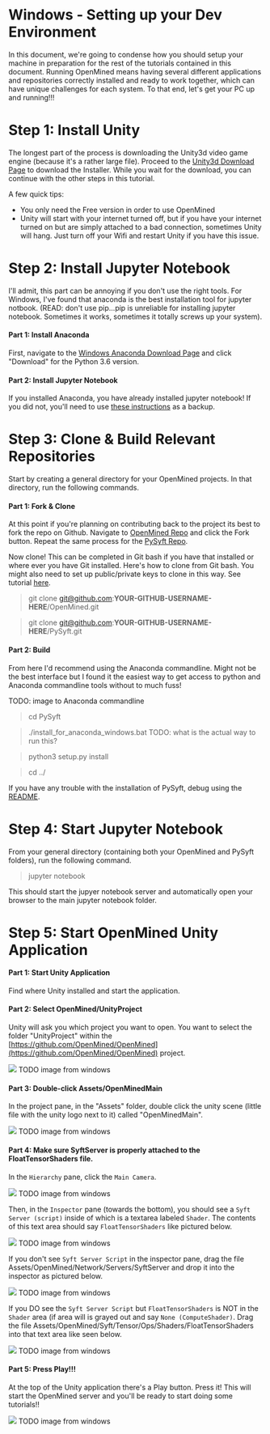 # Windows - Setting up your Dev Environment

In this document, we're going to condense how you should setup your machine in preparation for the rest of the tutorials contained in this document. Running OpenMined means having several different applications and repositories correctly installed and ready to work together, which can have unique challenges for each system. To that end, let's get your PC up and running!!!

# Step 1: Install Unity

The longest part of the process is downloading the Unity3d video game engine (because it's a rather large file). Proceed to the [Unity3d Download Page](https://store.unity.com/download?ref=personal) to download the Installer. While you wait for the download, you can continue with the other steps in this tutorial.

A few quick tips:

* You only need the Free version in order to use OpenMined
* Unity will start with your internet turned off, but if you have your internet turned on but are simply attached to a bad connection, sometimes Unity will hang. Just turn off your Wifi and restart Unity if you have this issue.

# Step 2: Install Jupyter Notebook

I'll admit, this part can be annoying if you don't use the right tools. For Windows, I've found that anaconda is the best installation tool for jupyter notbook. (READ: don't use pip...pip is unreliable for installing jupyter notebook. Sometimes it works, sometimes it totally screws up your system). 

#### Part 1: Install Anaconda
First, navigate to the [Windows Anaconda Download Page](https://www.anaconda.com/download/#windows) and click "Download" for the Python 3.6 version.

#### Part 2: Install Jupyter Notebook

If you installed Anaconda, you have already installed jupyter notebook! If you did not, you'll need to use [these instructions](http://jupyter.readthedocs.io/en/latest/install.html) as a backup.

# Step 3: Clone & Build Relevant Repositories

Start by creating a general directory for your OpenMined projects. In that directory, run the following commands. 

#### Part 1: Fork & Clone

At this point if you're planning on contributing back to the project its best to fork the repo on Github. Navigate to [OpenMined Repo](https://github.com/OpenMined/OpenMined.git) and click the Fork button. Repeat the same process for the [PySyft Repo](https://github.com/OpenMined/PySyft).

Now clone! This can be completed in Git bash if you have that installed or where ever you have Git installed. Here's how to clone from Git bash. You might also need to set up public/private keys to clone in this way. See tutorial [here](https://help.github.com/articles/adding-a-new-ssh-key-to-your-github-account/#platform-windows).

> git clone git@github.com:**YOUR-GITHUB-USERNAME-HERE**/OpenMined.git
 
> git clone git@github.com:**YOUR-GITHUB-USERNAME-HERE**/PySyft.git

#### Part 2: Build

From here I'd recommend using the Anaconda commandline. Might not be the best interface but I found it the easiest way to get access to python and Anaconda commandline tools without to much fuss!

TODO: image to Anaconda commandline

> cd PySyft

> ./install_for_anaconda_windows.bat TODO: what is the actual way to run this?

> python3 setup.py install

> cd ../

If you have any trouble with the installation of PySyft, debug using the [README](https://github.com/OpenMined/PySyft).

# Step 4: Start Jupyter Notebook

From your general directory (containing both your OpenMined and PySyft folders), run the following command.

>jupyter notebook

This should start the jupyer notebook server and automatically open your browser to the main jupyter notebook folder.

# Step 5: Start OpenMined Unity Application

#### Part 1: Start Unity Application

Find where Unity installed and start the application.

#### Part 2: Select OpenMined/UnityProject

Unity will ask you which project you want to open. You want to select the folder "UnityProject" within the [https://github.com/OpenMined/OpenMined](https://github.com/OpenMined/OpenMined) project. 

![](../resources/images/OpenUnityProject.png) TODO image from windows

#### Part 3: Double-click Assets/OpenMinedMain

In the project pane, in the "Assets" folder, double click the unity scene (little file with the unity logo next to it) called "OpenMinedMain".

![](../resources/images/SelectUnityScene.png) TODO image from windows

#### Part 4: Make sure SyftServer is properly attached to the FloatTensorShaders file.

In the `Hierarchy` pane, click the `Main Camera`. 

![](../resources/images/HierarchyMainCamera.png) TODO image from windows

Then, in the `Inspector` pane (towards the bottom), you should see a `Syft Server (script)` inside of which is a textarea labeled `Shader`. The contents of this text area should say `FloatTensorShaders` like pictured below.

![](../resources/images/CameraInspector.png) TODO image from windows

If you don't see `Syft Server Script` in the inspector pane, drag the file Assets/OpenMined/Network/Servers/SyftServer and drop it into the inspector as pictured below.

![](../resources/images/DragSyftServer.png) TODO image from windows

If you DO see the `Syft Server Script` but `FloatTensorShaders` is NOT in the `Shader` area (if area will is grayed out and say `None (ComputeShader)`. Drag the file Assets/OpenMined/Syft/Tensor/Ops/Shaders/FloatTensorShaders into that text area like seen below.

![](../resources/images/DragShader.png) TODO image from windows

#### Part 5: Press Play!!!

At the top of the Unity application there's a Play button. Press it! This will start the OpenMined server and you'll be ready to start doing some tutorials!!

![](../resources/images/UnityPlayButton.png) TODO image from windows
